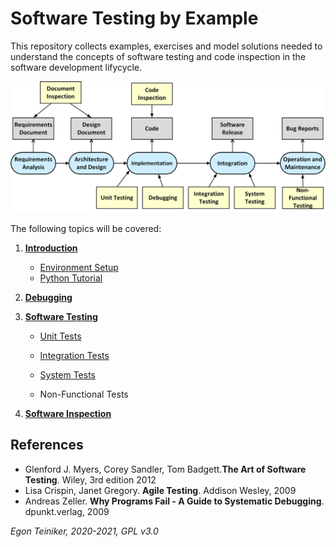 # Software Testing by Example

This repository collects examples, exercises and model solutions needed to understand 
the concepts of software testing and code inspection in the software development lifycycle. 

![Testing in the SDL](figures/TestingInTheSDLC.png)

The following topics will be covered:

1. [**Introduction**](https://github.com/teiniker/teiniker-lectures-softwaretesting/tree/master/introduction)
    * [Environment Setup](https://github.com/teiniker/teiniker-lectures-softwaretesting/tree/master/setup)
    * [Python Tutorial](https://github.com/teiniker/teiniker-lectures-softwaretesting/blob/master/introduction/python)
    
2. [**Debugging**](https://github.com/teiniker/teiniker-lectures-softwaretesting/tree/master/debugging)

2. [**Software Testing**](https://github.com/teiniker/teiniker-lectures-softwaretesting/tree/master/testing)
    * [Unit Tests](https://github.com/teiniker/teiniker-lectures-softwaretesting/tree/master/testing/unittests)

    * [Integration Tests](https://github.com/teiniker/teiniker-lectures-softwaretesting/tree/master/testing/integrationtests)

    * [System Tests](https://github.com/teiniker/teiniker-lectures-softwaretesting/tree/master/testing/systemtests)

    * Non-Functional Tests

2. [**Software Inspection**](https://github.com/teiniker/teiniker-lectures-softwaretesting/tree/master/inspection)

## References
* Glenford J. Myers, Corey Sandler, Tom Badgett.**The Art of Software Testing**. Wiley, 3rd edition 2012
* Lisa Crispin, Janet Gregory. **Agile Testing**. Addison Wesley, 2009
* Andreas Zeller. **Why Programs Fail - A Guide to Systematic Debugging**. dpunkt.verlag, 2009

 
*Egon Teiniker, 2020-2021, GPL v3.0*
